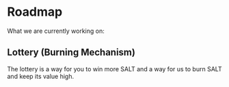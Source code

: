 # Roadmap

What we are currently working on:

## Lottery (Burning Mechanism)

The lottery is a way for you to win more SALT and a way for us to burn SALT and keep its value high.

